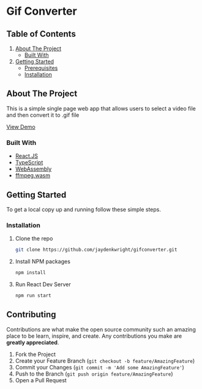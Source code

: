 # Gif Converter

<!-- TABLE OF CONTENTS -->
  ## Table of Contents
  <ol>
    <li>
      <a href="#about-the-project">About The Project</a>
      <ul>
        <li><a href="#built-with">Built With</a></li>
      </ul>
    </li>
    <li>
      <a href="#getting-started">Getting Started</a>
      <ul>
        <li><a href="#prerequisites">Prerequisites</a></li>
        <li><a href="#installation">Installation</a></li>
      </ul>
    </li>
  </ol>



<!-- ABOUT THE PROJECT -->
## About The Project

This is a simple single page web app that allows users to select a video file and then convert it to .gif file

[View Demo](https://lucid-hopper-e3eb45.netlify.app/)


### Built With

* [React.JS](https://reactjs.org/)
* [TypeScript](https://www.typescriptlang.org/)
* [WebAssembly](https://webassembly.org/)
* [ffmpeg.wasm](https://github.com/ffmpegwasm/ffmpeg.wasm)






<!-- GETTING STARTED -->
## Getting Started

To get a local copy up and running follow these simple steps.

### Installation

1. Clone the repo
   ```sh
   git clone https://github.com/jaydenkwright/gifconverter.git
   ```
2. Install NPM packages
   ```sh
   npm install
   ```

3. Run React Dev Server
    ```sh
   npm run start
   ```

<!-- CONTRIBUTING -->
## Contributing

Contributions are what make the open source community such an amazing place to be learn, inspire, and create. Any contributions you make are **greatly appreciated**.

1. Fork the Project
2. Create your Feature Branch (`git checkout -b feature/AmazingFeature`)
3. Commit your Changes (`git commit -m 'Add some AmazingFeature'`)
4. Push to the Branch (`git push origin feature/AmazingFeature`)
5. Open a Pull Request
